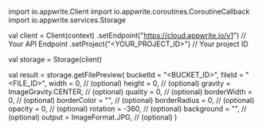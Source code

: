 import io.appwrite.Client
import io.appwrite.coroutines.CoroutineCallback
import io.appwrite.services.Storage

val client = Client(context)
    .setEndpoint("https://cloud.appwrite.io/v1") // Your API Endpoint
    .setProject("&lt;YOUR_PROJECT_ID&gt;") // Your project ID

val storage = Storage(client)

val result = storage.getFilePreview(
    bucketId = "<BUCKET_ID>", 
    fileId = "<FILE_ID>", 
    width = 0, // (optional)
    height = 0, // (optional)
    gravity = ImageGravity.CENTER, // (optional)
    quality = 0, // (optional)
    borderWidth = 0, // (optional)
    borderColor = "", // (optional)
    borderRadius = 0, // (optional)
    opacity = 0, // (optional)
    rotation = -360, // (optional)
    background = "", // (optional)
    output = ImageFormat.JPG, // (optional)
)